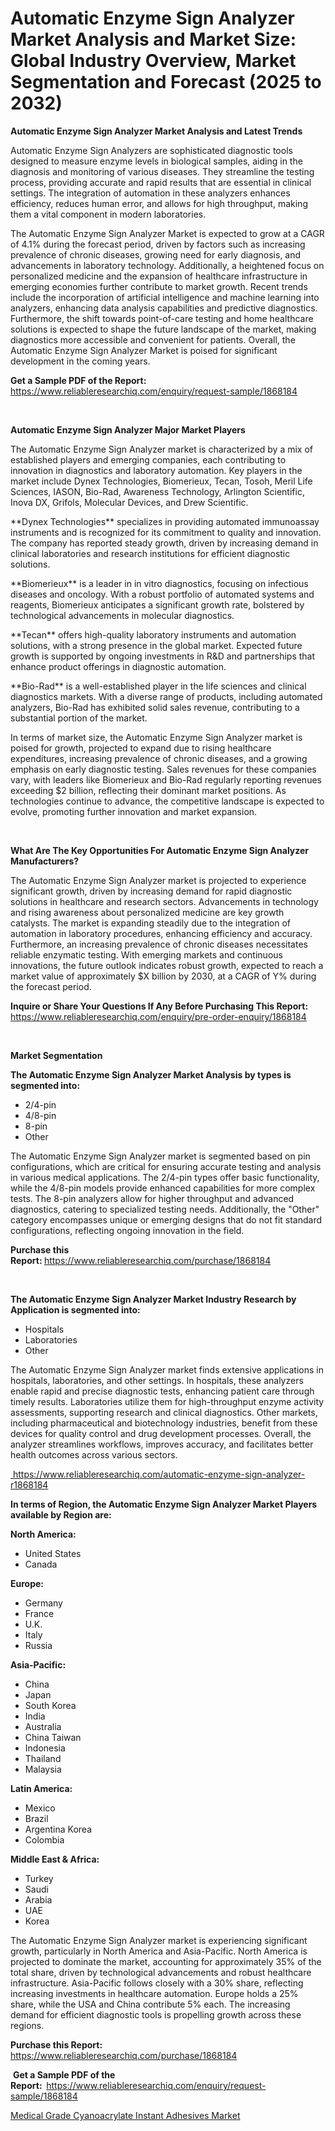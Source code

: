 <p><h1>Automatic Enzyme Sign Analyzer Market Analysis and Market Size: Global Industry Overview, Market Segmentation and Forecast (2025 to 2032)</h1></p><p><strong>Automatic Enzyme Sign Analyzer Market Analysis and Latest Trends</strong></p>
<p><p>Automatic Enzyme Sign Analyzers are sophisticated diagnostic tools designed to measure enzyme levels in biological samples, aiding in the diagnosis and monitoring of various diseases. They streamline the testing process, providing accurate and rapid results that are essential in clinical settings. The integration of automation in these analyzers enhances efficiency, reduces human error, and allows for high throughput, making them a vital component in modern laboratories.</p><p>The Automatic Enzyme Sign Analyzer Market is expected to grow at a CAGR of 4.1% during the forecast period, driven by factors such as increasing prevalence of chronic diseases, growing need for early diagnosis, and advancements in laboratory technology. Additionally, a heightened focus on personalized medicine and the expansion of healthcare infrastructure in emerging economies further contribute to market growth. Recent trends include the incorporation of artificial intelligence and machine learning into analyzers, enhancing data analysis capabilities and predictive diagnostics. Furthermore, the shift towards point-of-care testing and home healthcare solutions is expected to shape the future landscape of the market, making diagnostics more accessible and convenient for patients. Overall, the Automatic Enzyme Sign Analyzer Market is poised for significant development in the coming years.</p></p>
<p><strong>Get a Sample PDF of the Report:&nbsp;</strong> <a href="https://www.reliableresearchiq.com/enquiry/request-sample/1868184?utm_campaign=2927&utm_medium=2&utm_source=Github&utm_content=ia&utm_term=05032025&utm_id=automatic-enzyme-sign-analyzer">https://www.reliableresearchiq.com/enquiry/request-sample/1868184</a></p>
<p>&nbsp;</p>
<p><strong>Automatic Enzyme Sign Analyzer Major Market Players</strong></p>
<p><p>The Automatic Enzyme Sign Analyzer market is characterized by a mix of established players and emerging companies, each contributing to innovation in diagnostics and laboratory automation. Key players in the market include Dynex Technologies, Biomerieux, Tecan, Tosoh, Meril Life Sciences, IASON, Bio-Rad, Awareness Technology, Arlington Scientific, Inova DX, Grifols, Molecular Devices, and Drew Scientific.</p><p>**Dynex Technologies** specializes in providing automated immunoassay instruments and is recognized for its commitment to quality and innovation. The company has reported steady growth, driven by increasing demand in clinical laboratories and research institutions for efficient diagnostic solutions.</p><p>**Biomerieux** is a leader in in vitro diagnostics, focusing on infectious diseases and oncology. With a robust portfolio of automated systems and reagents, Biomerieux anticipates a significant growth rate, bolstered by technological advancements in molecular diagnostics.</p><p>**Tecan** offers high-quality laboratory instruments and automation solutions, with a strong presence in the global market. Expected future growth is supported by ongoing investments in R&D and partnerships that enhance product offerings in diagnostic automation.</p><p>**Bio-Rad** is a well-established player in the life sciences and clinical diagnostics markets. With a diverse range of products, including automated analyzers, Bio-Rad has exhibited solid sales revenue, contributing to a substantial portion of the market.</p><p>In terms of market size, the Automatic Enzyme Sign Analyzer market is poised for growth, projected to expand due to rising healthcare expenditures, increasing prevalence of chronic diseases, and a growing emphasis on early diagnostic testing. Sales revenues for these companies vary, with leaders like Biomerieux and Bio-Rad regularly reporting revenues exceeding $2 billion, reflecting their dominant market positions. As technologies continue to advance, the competitive landscape is expected to evolve, promoting further innovation and market expansion.</p></p>
<p>&nbsp;</p>
<p><strong>What Are The Key Opportunities For Automatic Enzyme Sign Analyzer Manufacturers?</strong></p>
<p><p>The Automatic Enzyme Sign Analyzer market is projected to experience significant growth, driven by increasing demand for rapid diagnostic solutions in healthcare and research sectors. Advancements in technology and rising awareness about personalized medicine are key growth catalysts. The market is expanding steadily due to the integration of automation in laboratory procedures, enhancing efficiency and accuracy. Furthermore, an increasing prevalence of chronic diseases necessitates reliable enzymatic testing. With emerging markets and continuous innovations, the future outlook indicates robust growth, expected to reach a market value of approximately $X billion by 2030, at a CAGR of Y% during the forecast period.</p></p>
<p><strong>Inquire or Share Your Questions If Any Before Purchasing This Report:</strong> <a href="https://www.reliableresearchiq.com/enquiry/pre-order-enquiry/1868184?utm_campaign=2927&utm_medium=2&utm_source=Github&utm_content=ia&utm_term=05032025&utm_id=automatic-enzyme-sign-analyzer">https://www.reliableresearchiq.com/enquiry/pre-order-enquiry/1868184</a></p>
<p>&nbsp;</p>
<p><strong>Market Segmentation</strong></p>
<p><strong>The Automatic Enzyme Sign Analyzer Market Analysis by types is segmented into:</strong></p>
<p><ul><li>2/4-pin</li><li>4/8-pin</li><li>8-pin</li><li>Other</li></ul></p>
<p><p>The Automatic Enzyme Sign Analyzer market is segmented based on pin configurations, which are critical for ensuring accurate testing and analysis in various medical applications. The 2/4-pin types offer basic functionality, while the 4/8-pin models provide enhanced capabilities for more complex tests. The 8-pin analyzers allow for higher throughput and advanced diagnostics, catering to specialized testing needs. Additionally, the "Other" category encompasses unique or emerging designs that do not fit standard configurations, reflecting ongoing innovation in the field.</p></p>
<p><strong>Purchase this Report:&nbsp;</strong><a href="https://www.reliableresearchiq.com/purchase/1868184?utm_campaign=2927&utm_medium=2&utm_source=Github&utm_content=ia&utm_term=05032025&utm_id=automatic-enzyme-sign-analyzer">https://www.reliableresearchiq.com/purchase/1868184</a></p>
<p>&nbsp;</p>
<p><strong>The Automatic Enzyme Sign Analyzer Market Industry Research by Application is segmented into:</strong></p>
<p><ul><li>Hospitals</li><li>Laboratories</li><li>Other</li></ul></p>
<p><p>The Automatic Enzyme Sign Analyzer market finds extensive applications in hospitals, laboratories, and other settings. In hospitals, these analyzers enable rapid and precise diagnostic tests, enhancing patient care through timely results. Laboratories utilize them for high-throughput enzyme activity assessments, supporting research and clinical diagnostics. Other markets, including pharmaceutical and biotechnology industries, benefit from these devices for quality control and drug development processes. Overall, the analyzer streamlines workflows, improves accuracy, and facilitates better health outcomes across various sectors.</p></p>
<p><a href="https://www.reliableresearchiq.com/automatic-enzyme-sign-analyzer-r1868184?utm_campaign=2927&utm_medium=2&utm_source=Github&utm_content=ia&utm_term=05032025&utm_id=automatic-enzyme-sign-analyzer">&nbsp;https://www.reliableresearchiq.com/automatic-enzyme-sign-analyzer-r1868184</a></p>
<p><strong>In terms of Region, the Automatic Enzyme Sign Analyzer Market Players available by Region are:</strong></p>
<p>
    <p> <strong> North America: </strong>
        <ul>
            <li>United States</li>
            <li>Canada</li>
        </ul>
        </p> 
    <p> <strong> Europe: </strong>
        <ul>
            <li>Germany</li>
            <li>France</li>
            <li>U.K.</li>
            <li>Italy</li>
            <li>Russia</li>
        </ul>
        </p> 
    <p> <strong> Asia-Pacific: </strong>
        <ul>
            <li>China</li>
            <li>Japan</li>
            <li>South Korea</li>
            <li>India</li>
            <li>Australia</li>
            <li>China Taiwan</li>
            <li>Indonesia</li>
            <li>Thailand</li>
            <li>Malaysia</li>
        </ul>
        </p> 
    <p> <strong> Latin America: </strong>
        <ul>
            <li>Mexico</li>
            <li>Brazil</li>
            <li>Argentina Korea</li>
            <li>Colombia</li>
        </ul>
        </p> 
    <p> <strong> Middle East & Africa: </strong>
        <ul>
            <li>Turkey</li>
            <li>Saudi</li>
            <li>Arabia</li>
            <li>UAE</li>
            <li>Korea</li>
        </ul>
    </p>
    </p>
<p><p>The Automatic Enzyme Sign Analyzer market is experiencing significant growth, particularly in North America and Asia-Pacific. North America is projected to dominate the market, accounting for approximately 35% of the total share, driven by technological advancements and robust healthcare infrastructure. Asia-Pacific follows closely with a 30% share, reflecting increasing investments in healthcare automation. Europe holds a 25% share, while the USA and China contribute 5% each. The increasing demand for efficient diagnostic tools is propelling growth across these regions.</p></p>
<p><strong>Purchase this Report: </strong><a href="https://www.reliableresearchiq.com/purchase/1868184?utm_campaign=2927&utm_medium=2&utm_source=Github&utm_content=ia&utm_term=05032025&utm_id=automatic-enzyme-sign-analyzer">https://www.reliableresearchiq.com/purchase/1868184</a></p>
<p>&nbsp;<strong>Get a Sample PDF of the Report:&nbsp;&nbsp;</strong><a href="https://www.reliableresearchiq.com/enquiry/request-sample/1868184?utm_campaign=2927&utm_medium=2&utm_source=Github&utm_content=ia&utm_term=05032025&utm_id=automatic-enzyme-sign-analyzer">https://www.reliableresearchiq.com/enquiry/request-sample/1868184</a></p>
<p><strong></strong></p>
<p><p><a href="https://github.com/sapsaidamary/Market-Research-Report-List-1/blob/main/medical-grade-cyanoacrylate-instant-adhesives-market.md?utm_campaign=2927&utm_medium=2&utm_source=Github&utm_content=ia&utm_term=05032025&utm_id=automatic-enzyme-sign-analyzer">Medical Grade Cyanoacrylate Instant Adhesives Market</a></p></p>